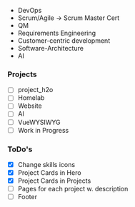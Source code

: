 - DevOps
- Scrum/Agile -> Scrum Master Cert
- QM
- Requirements Engineering
- Customer-centric development
- Software-Architecture 
- AI
### Projects
- [ ] project_h2o
- [ ] Homelab
- [ ] Website
- [ ] AI
- [ ] VueWYSIWYG
- [ ] Work in Progress
### ToDo's
- [x] Change skills icons
- [x] Project Cards in Hero
- [x] Project Cards in Projects
- [ ] Pages for each project w. description
- [ ] Footer